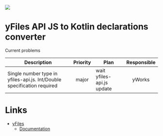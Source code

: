 <a href="https://travis-ci.org/turansky/yfiles-kotlin-api"><img src="https://travis-ci.org/turansky/yfiles-kotlin-api.svg?branch=master"></a>

# yFiles API JS to Kotlin declarations converter

Current problems

| Description   | Priority      | Plan       | Responsible |
| ------------- |:-------------:| ---------- |:-----------:|
| Single number type in yfiles-api.js. Int/Double specification required  | major | wait yfiles-api.js update | yWorks |

# Links
* [yFiles](https://www.yworks.com/products/yfiles-for-html)
  * [Documentation](http://docs.yworks.com/yfileshtml/)
